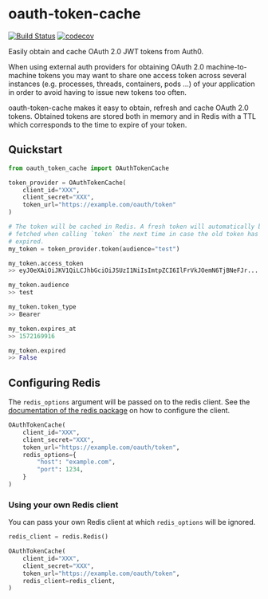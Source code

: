 # oauth-token-cache

[![Build Status](https://travis-ci.org/NikolaiGulatz/oauth-token-cache.svg?branch=master)](https://travis-ci.org/NikolaiGulatz/oauth-token-cache) [![codecov](https://codecov.io/gh/NikolaiGulatz/oauth-token-cache/branch/master/graph/badge.svg)](https://codecov.io/gh/NikolaiGulatz/oauth-token-cache)

Easily obtain and cache OAuth 2.0 JWT tokens from Auth0.

When using external auth providers for obtaining OAuth 2.0 machine-to-machine tokens you may want to share one access
token across several instances (e.g. processes, threads, containers, pods ...) of your application in order to avoid
having to issue new tokens too often.

oauth-token-cache makes it easy to obtain, refresh and cache OAuth 2.0 tokens. Obtained tokens are stored both in
memory and in Redis with a TTL which corresponds to the time to expire of your token.

## Quickstart

```python
from oauth_token_cache import OAuthTokenCache

token_provider = OAuthTokenCache(
    client_id="XXX",
    client_secret="XXX",
    token_url="https://example.com/oauth/token"
)

# The token will be cached in Redis. A fresh token will automatically be
# fetched when calling `token` the next time in case the old token has
# expired.
my_token = token_provider.token(audience="test")

my_token.access_token
>> eyJ0eXAiOiJKV1QiLCJhbGciOiJSUzI1NiIsImtpZCI6IlFrVkJOemN6TjBNeFJr...

my_token.audience
>> test

my_token.token_type
>> Bearer

my_token.expires_at
>> 1572169916

my_token.expired
>> False
```

## Configuring Redis

The `redis_options` argument will be passed on to the redis client. See the [documentation of the redis package](https://pypi.org/project/redis/) on how to configure the client.

```python
OAuthTokenCache(
    client_id="XXX",
    client_secret="XXX",
    token_url="https://example.com/oauth/token",
    redis_options={
        "host": "example.com",
        "port": 1234,
    }
)
```

### Using your own Redis client

You can pass your own Redis client at which `redis_options` will be ignored.

```python
redis_client = redis.Redis()

OAuthTokenCache(
    client_id="XXX",
    client_secret="XXX",
    token_url="https://example.com/oauth/token",
    redis_client=redis_client,
)
```
